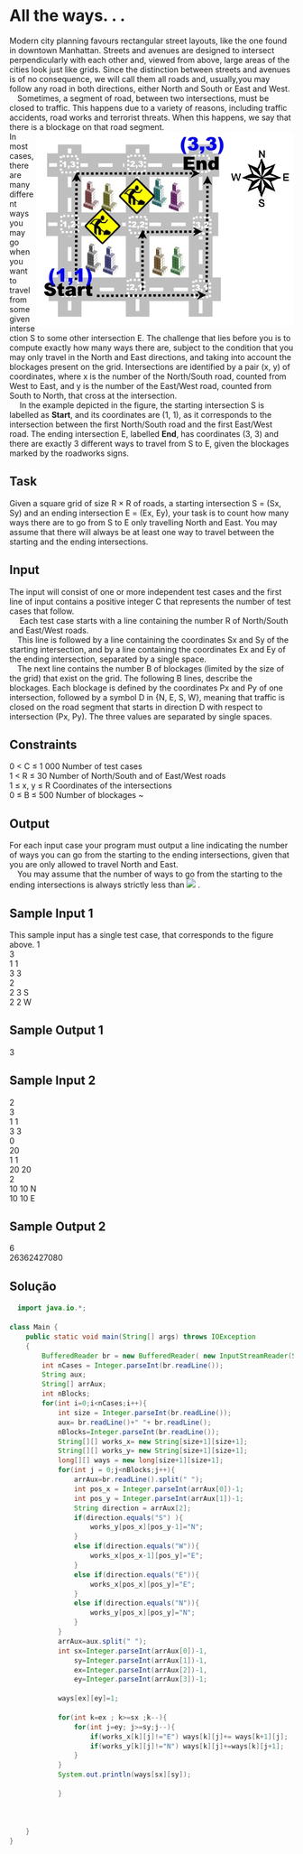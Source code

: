 # All the ways. . .   
Modern city planning favours rectangular street layouts, like the one found in downtown Manhattan. Streets and avenues are designed to intersect perpendicularly with each other and, viewed from above, large areas of the cities look just like grids. Since the distinction between streets and avenues is of no consequence, we will call them all roads and, usually,you may follow any road in both directions, either North and South or East and West.  
&emsp;Sometimes, a segment of road, between two intersections, must be closed to traffic. This happens due to a variety of reasons, including traffic accidents, road works and terrorist threats. When this happens, we say that there is a blockage on that road
segment.
<img src="streat.jpg" align="right"  alt="street example">  
In most cases, there are many different ways you may go when you want to travel from some given intersection S to some other intersection E. The challenge that lies before you is to compute exactly how many ways there are, subject to the condition that you may only travel in the North and East directions, and taking into account the blockages present on the grid. Intersections are identified by a pair (x, y) of coordinates, where x is the number of the North/South road, counted from West to East, and y is the number of the East/West road, counted from South to North, that cross at the intersection.  
&emsp; In the example depicted in the figure, the starting intersection S is labelled as **Start**, and its coordinates are (1, 1), as it corresponds to the intersection between the first North/South road and the first East/West road. The ending intersection E, labelled **End**, has coordinates (3, 3) and there are exactly 3 different ways to travel from S to E, given the blockages marked by the roadworks signs.  

## Task
Given a square grid of size R × R of roads, a starting intersection S = (Sx, Sy) and an ending intersection E = (Ex, Ey), your task is to count how many ways there are to go from S to E only travelling North and East. You may assume that there will always be at least one way to travel between the starting and the ending intersections.   
## Input   
The input will consist of one or more independent test cases and the first line of input contains a positive integer C that represents the number of test cases that follow.   
&emsp; Each test case starts with a line containing the number R of North/South and East/West roads.   
&emsp;This line is followed by a line containing the coordinates Sx and Sy of the starting intersection, and by a line containing the coordinates Ex and Ey of the ending intersection, separated by a single space.    
&emsp;The next line contains the number B of blockages (limited by the size of the grid) that exist on the grid. The following B lines, describe the blockages. Each blockage is defined by the coordinates Px and Py of one intersection, followed by a symbol D in {N, E, S, W}, meaning that traffic is closed on the road segment that starts in direction D with respect to intersection (Px, Py). The three values are separated by single spaces.  
## Constraints
0 < C ≤ 1 000 Number of test cases  
1 < R ≤ 30 Number of North/South and of East/West roads  
1 ≤ x, y ≤ R Coordinates of the intersections  
0 ≤ B ≤ 500 Number of blockages    ~

## Output
For each input case your program must output a line indicating the number of ways you can go from the starting to the ending intersections, given that you are only allowed to travel North and East.   
&emsp;You may assume that the number of ways to go from the starting to the ending intersections is always strictly less than <img src="https://render.githubusercontent.com/render/math?math=\large\2^63"> .  
## Sample Input 1  
This sample input has a single test case, that corresponds to the figure above.
1  
3  
1 1  
3 3  
2  
2 3 S  
2 2 W  
## Sample Output 1  
3  
## Sample Input 2  
2  
3  
1 1  
3 3  
0  
20  
1 1  
20 20  
2  
10 10 N  
10 10 E  
## Sample Output 2  
6  
26362427080  
## Solução  
``` java
  import java.io.*;

class Main {
    public static void main(String[] args) throws IOException
    {
        BufferedReader br = new BufferedReader( new InputStreamReader(System.in));
        int nCases = Integer.parseInt(br.readLine());
        String aux;
        String[] arrAux;
        int nBlocks;
        for(int i=0;i<nCases;i++){
            int size = Integer.parseInt(br.readLine());
            aux= br.readLine()+" "+ br.readLine();
            nBlocks=Integer.parseInt(br.readLine());
            String[][] works_x= new String[size+1][size+1];
            String[][] works_y= new String[size+1][size+1];
            long[][] ways = new long[size+1][size+1];
            for(int j = 0;j<nBlocks;j++){
                arrAux=br.readLine().split(" ");
                int pos_x = Integer.parseInt(arrAux[0])-1;
                int pos_y = Integer.parseInt(arrAux[1])-1;
                String direction = arrAux[2];
                if(direction.equals("S") ){
                    works_y[pos_x][pos_y-1]="N";
                }
                else if(direction.equals("W")){
                    works_x[pos_x-1][pos_y]="E";
                }
                else if(direction.equals("E")){
                    works_x[pos_x][pos_y]="E";
                }
                else if(direction.equals("N")){
                    works_y[pos_x][pos_y]="N";
                }
            }
            arrAux=aux.split(" ");
            int sx=Integer.parseInt(arrAux[0])-1,
                sy=Integer.parseInt(arrAux[1])-1,
                ex=Integer.parseInt(arrAux[2])-1,
                ey=Integer.parseInt(arrAux[3])-1;
            
            ways[ex][ey]=1;

            for(int k=ex ; k>=sx ;k--){
                for(int j=ey; j>=sy;j--){
                    if(works_x[k][j]!="E") ways[k][j]+= ways[k+1][j];
                    if(works_y[k][j]!="N") ways[k][j]+=ways[k][j+1];
                }
            }
            System.out.println(ways[sx][sy]);

            }
          
        

    }
}
 
 ```
